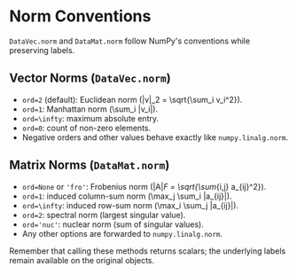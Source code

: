 # Norm Conventions

`DataVec.norm` and `DataMat.norm` follow NumPy's conventions while preserving labels.

## Vector Norms (`DataVec.norm`)

- `ord=2` (default): Euclidean norm \(\|v\|_2 = \sqrt{\sum_i v_i^2}\).
- `ord=1`: Manhattan norm \(\sum_i |v_i|\).
- `ord=\infty`: maximum absolute entry.
- `ord=0`: count of non-zero elements.
- Negative orders and other values behave exactly like `numpy.linalg.norm`.

## Matrix Norms (`DataMat.norm`)

- `ord=None` or `'fro'`: Frobenius norm \(\|A\|_F = \sqrt{\sum_{i,j} a_{ij}^2}\).
- `ord=1`: induced column-sum norm \(\max_j \sum_i |a_{ij}|\).
- `ord=\infty`: induced row-sum norm \(\max_i \sum_j |a_{ij}|\).
- `ord=2`: spectral norm (largest singular value).
- `ord='nuc'`: nuclear norm (sum of singular values).
- Any other options are forwarded to `numpy.linalg.norm`.

Remember that calling these methods returns scalars; the underlying labels remain available on the original objects.
